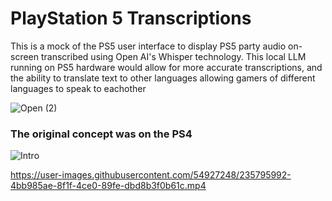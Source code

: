 # PlayStation 5 Transcriptions

This is a mock of the PS5 user interface to display PS5 party audio on-screen transcribed using Open AI's Whisper technology. This local LLM running on PS5 hardware would allow for more accurate transcriptions, and the ability to translate text to other languages allowing gamers of different languages to speak to eachother

![Open (2)](https://user-images.githubusercontent.com/54927248/235795812-99dcb62e-0242-46ac-9136-916b5002216f.png)

### The original concept was on the PS4

![Intro](https://user-images.githubusercontent.com/54927248/235795984-6690f479-43ca-46e2-ba68-53fe25b0d9f2.jpg)

https://user-images.githubusercontent.com/54927248/235795992-4bb985ae-8f1f-4ce0-89fe-dbd8b3f0b61c.mp4
